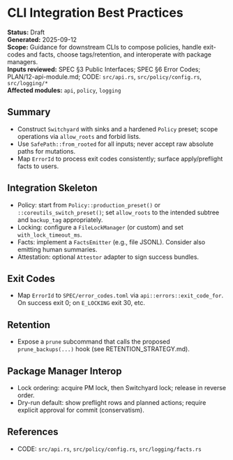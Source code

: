 # CLI Integration Best Practices
**Status:** Draft  
**Generated:** 2025-09-12  
**Scope:** Guidance for downstream CLIs to compose policies, handle exit-codes and facts, choose tags/retention, and interoperate with package managers.  
**Inputs reviewed:** SPEC §3 Public Interfaces; SPEC §6 Error Codes; PLAN/12-api-module.md; CODE: `src/api.rs`, `src/policy/config.rs`, `src/logging/*`  
**Affected modules:** `api`, `policy`, `logging`

## Summary
- Construct `Switchyard` with sinks and a hardened `Policy` preset; scope operations via `allow_roots` and forbid lists.
- Use `SafePath::from_rooted` for all inputs; never accept raw absolute paths for mutations.
- Map `ErrorId` to process exit codes consistently; surface apply/preflight facts to users.

## Integration Skeleton
- Policy: start from `Policy::production_preset()` or `::coreutils_switch_preset()`; set `allow_roots` to the intended subtree and `backup_tag` appropriately.
- Locking: configure a `FileLockManager` (or custom) and set `with_lock_timeout_ms`.
- Facts: implement a `FactsEmitter` (e.g., file JSONL). Consider also emitting human summaries.
- Attestation: optional `Attestor` adapter to sign success bundles.

## Exit Codes
- Map `ErrorId` to `SPEC/error_codes.toml` via `api::errors::exit_code_for`. On success exit 0; on `E_LOCKING` exit 30, etc.

## Retention
- Expose a `prune` subcommand that calls the proposed `prune_backups(...)` hook (see RETENTION_STRATEGY.md).

## Package Manager Interop
- Lock ordering: acquire PM lock, then Switchyard lock; release in reverse order.
- Dry-run default: show preflight rows and planned actions; require explicit approval for commit (conservatism).

## References
- CODE: `src/api.rs`, `src/policy/config.rs`, `src/logging/facts.rs`
